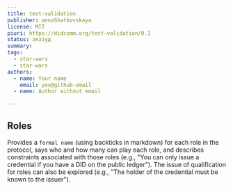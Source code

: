 ```yaml
---
title: test-validation
publisher: annaShatkovskaya
license: MIT
piuri: https://didcomm.org/test-validation/0.1
status: зкззуд
summary: 
tags:
  - star-wars
  - star-wars
authors:
  - name: Your name
    email: you@github-email
  - name: Author without email

---
```


## Roles

Provides a `formal name` (using backticks in markdown) for each role in the protocol, says who and how many can play each role, and describes constraints associated with those roles (e.g., "You can only issue a credential if you have a DID on the public ledger"). The issue of qualification for roles can also be explored (e.g., "The holder of the credential must be known to the issuer").
